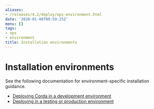 ```yaml
---
aliases:
- /releases/4.2/deploy/ops-environment.html
date: '2020-01-08T09:59:25Z'
menu: []
tags:
- ops
- environment
title: Installation environments
---
```



# Installation environments

See the following documentation for environment-specific installation guidance.



* [Deploying Corda in a development environment](env-dev.md)
* [Deploying in a testing or production environment](env-prod-test.md)



